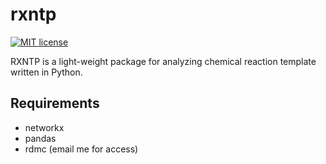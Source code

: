 # rxntp

[![MIT license](http://img.shields.io/badge/license-MIT-brightgreen.svg)](http://opensource.org/licenses/MIT)

RXNTP is a light-weight package for analyzing chemical reaction template written in Python. 

## Requirements
* networkx
* pandas
* rdmc (email me for access)
